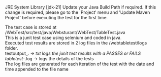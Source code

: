 JRE System Library [jdk-21]  Update your Java Build Path if required.
	If this change is required, please go to the 'Project' menu and 'Update Maven Project' 
		before executing the test for the first time.

The test case is stored at /WebTest/src/test/java/Websturant/WebTest/TableTest.java  
This is a junit test case using selenium and coded in java.  
Executed test results are stored in 2 log files in the /webtabletest/logs folder.  
     testoutput_*.     -> txt logs the junit test results with a PASSES or FAILS  
     tabletest-*.log   -> logs the details of the tests  
     The log files are generated for each iteration of the test with the date and time appended to the file name
